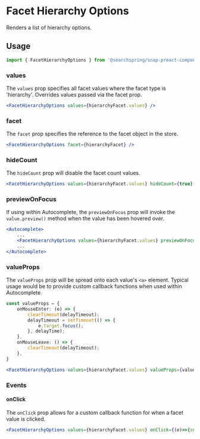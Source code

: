 # Facet Hierarchy Options

Renders a list of hierarchy options.

## Usage
```jsx
import { FacetHierarchyOptions } from '@searchspring/snap-preact-components';
```

### values
The `values` prop specifies all facet values where the facet type is 'hierarchy'. Overrides values passed via the facet prop. 

```jsx
<FacetHierarchyOptions values={hierarchyFacet.values} />
```

### facet
The `facet` prop specifies the reference to the facet object in the store.

```jsx
<FacetHierarchyOptions facet={hierarchyFacet} />
```

### hideCount
The `hideCount` prop will disable the facet count values.

```jsx
<FacetHierarchyOptions values={hierarchyFacet.values} hideCount={true} />
```

### previewOnFocus
If using within Autocomplete, the `previewOnFocus` prop will invoke the `value.preview()` method when the value has been hovered over.

```jsx
<Autocomplete>
    ...
	<FacetHierarchyOptions values={hierarchyFacet.values} previewOnFocus={true} />
    ...
</Autocomplete>
```


### valueProps
The `valueProps` prop will be spread onto each value's `<a>` element. Typical usage would be to provide custom callback functions when used within Autocomplete.

```typescript
const valueProps = {
	onMouseEnter: (e) => {
		clearTimeout(delayTimeout);
		delayTimeout = setTimeout(() => {
			e.target.focus();
		}, delayTime);
	},
	onMouseLeave: () => {
		clearTimeout(delayTimeout);
	},
}
```

```jsx
<FacetHierarchyOptions values={hierarchyFacet.values} valueProps={valueProps} />
```

### Events

#### onClick
The `onClick` prop allows for a custom callback function for when a facet value is clicked.

```jsx
<FacetHierarchyOptions values={hierarchyFacet.values} onClick={(e)=>{console.log(e)}} />
```
